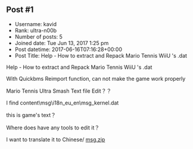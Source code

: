 ## Post #1
- Username: kavid
- Rank: ultra-n00b
- Number of posts: 5
- Joined date: Tue Jun 13, 2017 1:25 pm
- Post datetime: 2017-06-16T07:16:28+00:00
- Post Title: Help - How to extract and Repack  Mario Tennis WiiU 's .dat

Help - How to extract and Repack  Mario Tennis WiiU 's .dat 

With Quickbms Reimport function, can not make the game work properly

Mario Tennis Ultra Smash Text file Edit？？

I find content\msg\i18n_eu_en\msg_kernel.dat

this is game's text？

Where does have any tools to edit it？

I want to translate it to Chinese/
[msg.zip](https://xentaxbackup.github.io/file/13002_msg.zip)
